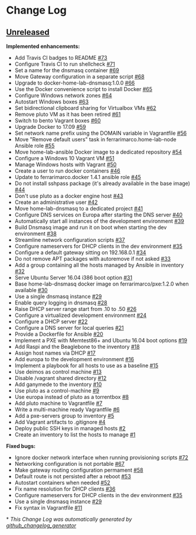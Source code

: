 # Change Log

## [Unreleased](https://github.com/ferrarimarco/home-lab/tree/HEAD)

**Implemented enhancements:**

- Add Travis CI badges to README [\#73](https://github.com/ferrarimarco/home-lab/issues/73)
- Configure Travis CI to run shellcheck [\#71](https://github.com/ferrarimarco/home-lab/issues/71)
- Set a name for the dnsmasq container [\#69](https://github.com/ferrarimarco/home-lab/issues/69)
- Move Gateway configuration in a separate script [\#68](https://github.com/ferrarimarco/home-lab/issues/68)
- Upgrade to docker-home-lab-dnsmasq:1.0.0 [\#66](https://github.com/ferrarimarco/home-lab/issues/66)
- Use the Docker convenience script to install Docker [\#65](https://github.com/ferrarimarco/home-lab/issues/65)
- Configure Windows network zones [\#64](https://github.com/ferrarimarco/home-lab/issues/64)
- Autostart Windows boxes [\#63](https://github.com/ferrarimarco/home-lab/issues/63)
- Set bidirectional clipboard sharing for Virtualbox VMs [\#62](https://github.com/ferrarimarco/home-lab/issues/62)
- Remove pluto VM as it has been retired [\#61](https://github.com/ferrarimarco/home-lab/issues/61)
- Switch to bento Vagrant boxes [\#60](https://github.com/ferrarimarco/home-lab/issues/60)
- Upgrade Docker to 17.09 [\#59](https://github.com/ferrarimarco/home-lab/issues/59)
- Set network name prefix using the DOMAIN variable in Vagrantfile [\#56](https://github.com/ferrarimarco/home-lab/issues/56)
- Move "Remove default users" task in ferrarimarco.home-lab-node Ansible role [\#55](https://github.com/ferrarimarco/home-lab/issues/55)
- Move home-lab-ansible Docker image to a dedicated repository [\#54](https://github.com/ferrarimarco/home-lab/issues/54)
- Configure a Windows 10 Vagrant VM [\#51](https://github.com/ferrarimarco/home-lab/issues/51)
- Manage Windows hosts with Vagrant [\#50](https://github.com/ferrarimarco/home-lab/issues/50)
- Create a user to run docker containers [\#46](https://github.com/ferrarimarco/home-lab/issues/46)
- Update to ferrarimarco.docker 1.4.1 ansible role [\#45](https://github.com/ferrarimarco/home-lab/issues/45)
- Do not install sshpass package \(it's already available in the base image\) [\#44](https://github.com/ferrarimarco/home-lab/issues/44)
- Don't use pluto as a docker engine host [\#43](https://github.com/ferrarimarco/home-lab/issues/43)
- Create an administrative user [\#42](https://github.com/ferrarimarco/home-lab/issues/42)
- Move home-lab-dnsmasq to a dedicated project [\#41](https://github.com/ferrarimarco/home-lab/issues/41)
- Configure DNS services on Europa after starting the DNS server [\#40](https://github.com/ferrarimarco/home-lab/issues/40)
- Automatically start all instances of the development environment [\#39](https://github.com/ferrarimarco/home-lab/issues/39)
- Build Dnsmasq image and run it on boot when starting the dev environment [\#38](https://github.com/ferrarimarco/home-lab/issues/38)
- Streamline network configuration scripts [\#37](https://github.com/ferrarimarco/home-lab/issues/37)
- Configure nameservers for DHCP clients in the dev environment [\#35](https://github.com/ferrarimarco/home-lab/issues/35)
- Configure a default gateway sitting on 192.168.0.1 [\#34](https://github.com/ferrarimarco/home-lab/issues/34)
- Do not remove APT packages with autoremove if not asked [\#33](https://github.com/ferrarimarco/home-lab/issues/33)
- Add a group containing all the hosts managed by Ansible in inventory [\#32](https://github.com/ferrarimarco/home-lab/issues/32)
- Serve Ubuntu Server 16.04 i386 boot option [\#31](https://github.com/ferrarimarco/home-lab/issues/31)
- Base home-lab-dnsmasq docker image on ferrarimarco/pxe:1.2.0 when available [\#30](https://github.com/ferrarimarco/home-lab/issues/30)
- Use a single dnsmasq instance [\#29](https://github.com/ferrarimarco/home-lab/issues/29)
- Enable query logging in dnsmasq [\#28](https://github.com/ferrarimarco/home-lab/issues/28)
- Raise DHCP server range start from .10 to .50 [\#26](https://github.com/ferrarimarco/home-lab/issues/26)
- Configure a virtualized development environment [\#24](https://github.com/ferrarimarco/home-lab/issues/24)
- Configure a DHCP server [\#22](https://github.com/ferrarimarco/home-lab/issues/22)
- Configure a DNS server for local queries [\#21](https://github.com/ferrarimarco/home-lab/issues/21)
- Provide a Dockerfile for Ansible [\#20](https://github.com/ferrarimarco/home-lab/issues/20)
- Implement a PXE with Memtest86+ and Ubuntu 16.04 boot options [\#19](https://github.com/ferrarimarco/home-lab/issues/19)
- Add Raspi and the Beaglebone to the inventory [\#18](https://github.com/ferrarimarco/home-lab/issues/18)
- Assign host names via DHCP [\#17](https://github.com/ferrarimarco/home-lab/issues/17)
- Add europa to the development environment [\#16](https://github.com/ferrarimarco/home-lab/issues/16)
- Implement a playbook for all hosts to use as a baseline [\#15](https://github.com/ferrarimarco/home-lab/issues/15)
- Use deimos as control machine [\#13](https://github.com/ferrarimarco/home-lab/issues/13)
- Disable /vagrant shared directory [\#12](https://github.com/ferrarimarco/home-lab/issues/12)
- Add ganymede to the inventory [\#10](https://github.com/ferrarimarco/home-lab/issues/10)
- Use pluto as a control-machine [\#9](https://github.com/ferrarimarco/home-lab/issues/9)
- Use europa instead of pluto as a torrentbox [\#8](https://github.com/ferrarimarco/home-lab/issues/8)
- Add pluto machine to Vagrantfile [\#7](https://github.com/ferrarimarco/home-lab/issues/7)
- Write a multi-machine ready Vagrantfile [\#6](https://github.com/ferrarimarco/home-lab/issues/6)
- Add a pxe-servers group to inventory [\#5](https://github.com/ferrarimarco/home-lab/issues/5)
- Add Vagrant artifacts to .gitignore [\#4](https://github.com/ferrarimarco/home-lab/issues/4)
- Deploy public SSH keys in managed hosts [\#2](https://github.com/ferrarimarco/home-lab/issues/2)
- Create an inventory to list the hosts to manage [\#1](https://github.com/ferrarimarco/home-lab/issues/1)

**Fixed bugs:**

- Ignore docker network interface when running provisioning scripts [\#72](https://github.com/ferrarimarco/home-lab/issues/72)
- Networking configuration is not portable [\#67](https://github.com/ferrarimarco/home-lab/issues/67)
- Make gateway routing configuration permament [\#58](https://github.com/ferrarimarco/home-lab/issues/58)
- Default route is not persisted after a reboot [\#53](https://github.com/ferrarimarco/home-lab/issues/53)
- Autostart containers when needed [\#52](https://github.com/ferrarimarco/home-lab/issues/52)
- Fix name resolution for DHCP clients [\#36](https://github.com/ferrarimarco/home-lab/issues/36)
- Configure nameservers for DHCP clients in the dev environment [\#35](https://github.com/ferrarimarco/home-lab/issues/35)
- Use a single dnsmasq instance [\#29](https://github.com/ferrarimarco/home-lab/issues/29)
- Fix syntax in Vagrantfile [\#11](https://github.com/ferrarimarco/home-lab/issues/11)



\* *This Change Log was automatically generated by [github_changelog_generator](https://github.com/skywinder/Github-Changelog-Generator)*

